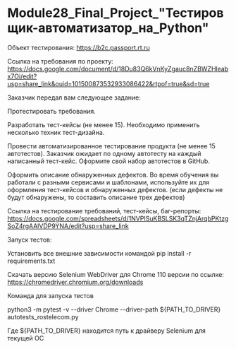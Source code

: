 # Module28_Final_Project_"Тестировщик-автоматизатор_на_Python"

Объект тестирования: https://b2c.passport.rt.ru

Ссылка на требования по проекту: https://docs.google.com/document/d/18Du83Q6kVnKyZgauc8nZBWZHleabx7Oi/edit?usp=share_link&ouid=101500873532933086422&rtpof=true&sd=true

Заказчик передал вам следующее задание:

Протестировать требования.

Разработать тест-кейсы (не менее 15). Необходимо применить несколько техник тест-дизайна.

Провести автоматизированное тестирование продукта (не менее 15 автотестов). Заказчик ожидает по одному автотесту на каждый написанный тест-кейс. Оформите свой набор автотестов в GitHub.

Оформить описание обнаруженных дефектов. Во время обучения вы работали с разными сервисами и шаблонами, используйте их для оформления тест-кейсов и обнаруженных дефектов. (если дефекты не будут обнаружены, то составить описание трех дефектов)

Ссылка на тестирование требований, тест-кейсы, баг-репорты: https://docs.google.com/spreadsheets/d/1NVPISuKBSLSK3qTZnjArqbPKtzgSoZ4rgAAlVDP9YNA/edit?usp=share_link 

Запуск тестов:

Установить все внешние зависимости командой pip install -r requirements.txt

Скачать версию Selenium WebDriver для Chrome 110 версии по ссылке: https://chromedriver.chromium.org/downloads

Команда для запуска тестов

python3 -m pytest -v --driver Chrome --driver-path ${PATH_TO_DRIVER} autotests_rostelecom.py

Где ${PATH_TO_DRIVER} находится путь к драйверу Selenium для текущей ОС
